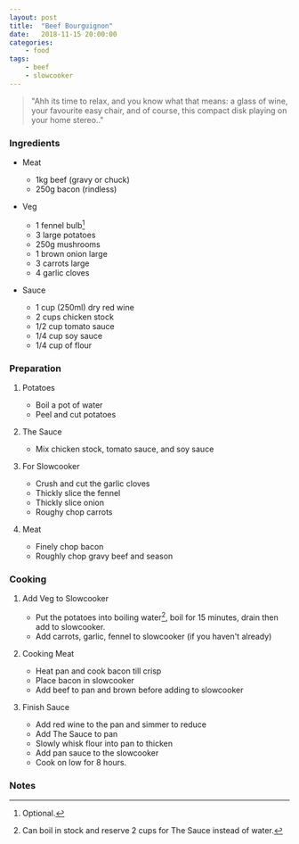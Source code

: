 ```yaml
---
layout: post
title:	"Beef Bourguignon"
date:	2018-11-15 20:00:00
categories:
    - food
tags:
    - beef
    - slowcooker
---
```


> "Ahh its time to relax, and you know what that means: a glass of wine, your favourite easy chair, and of course, this compact disk playing on your home stereo.."

### Ingredients

* Meat
	* 1kg beef (gravy or chuck)
	* 250g bacon (rindless)

* Veg
	* 1 fennel bulb[^1]
	* 3 large potatoes
	* 250g mushrooms
	* 1 brown onion large
	* 3 carrots large
	* 4 garlic cloves 

* Sauce
	* 1 cup (250ml) dry red wine
	* 2 cups chicken stock
	* 1/2 cup tomato sauce
	* 1/4 cup soy sauce
	* 1/4 cup of flour

### Preparation

1. Potatoes
	* Boil a pot of water
	* Peel and cut potatoes  

1. The Sauce
	* Mix chicken stock, tomato sauce, and soy sauce  

1. For Slowcooker
	* Crush and cut the garlic cloves
	* Thickly slice the fennel
	* Thickly slice onion
	* Roughy chop carrots  

1. Meat
	* Finely chop bacon
	* Roughly chop gravy beef and season

### Cooking

1. Add Veg to Slowcooker
	* Put the potatoes into boiling water[^2], boil for 15 minutes, drain then add to slowcooker.
	* Add carrots, garlic, fennel to slowcooker (if you haven't already)

1. Cooking Meat
	* Heat pan and cook bacon till crisp
	* Place bacon in slowcooker
	* Add beef to pan and brown before adding to slowcooker

1. Finish Sauce
	* Add red wine to the pan and simmer to reduce
	* Add The Sauce to pan
	* Slowly whisk flour into pan to thicken
	* Add pan sauce to the slowcooker
	* Cook on low for 8 hours.

### Notes

[^1]: Optional.
[^2]: Can boil in stock and reserve 2 cups for The Sauce instead of water.


